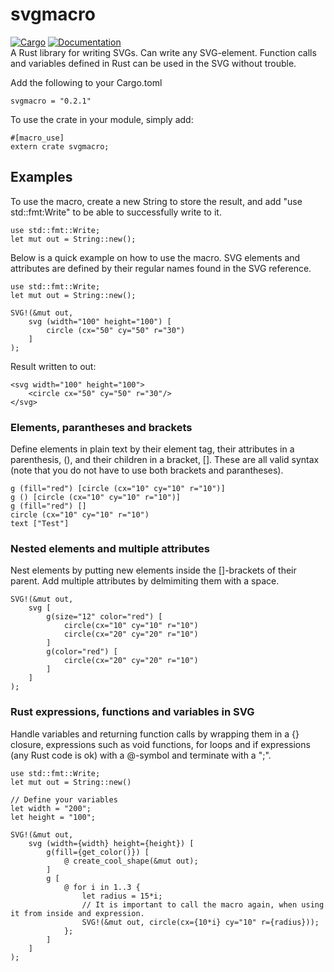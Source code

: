 # svgmacro
[![Cargo](https://img.shields.io/crates/v/svgmacro.svg)](https://crates.io/crates/svgmacro) 
[![Documentation](https://docs.rs/svgmacro/badge.svg)](https://docs.rs/svgmacro/)
<br>
A Rust library for writing SVGs. Can write any SVG-element.
Function calls and variables defined in Rust can be used in the SVG without trouble.

Add the following to your Cargo.toml
```
svgmacro = "0.2.1"
```

To use the crate in your module, simply add:
```
#[macro_use]
extern crate svgmacro;
```

## Examples
To use the macro, create a new String to store the result, and add "use std::fmt:Write"
to be able to successfully write to it.
```
use std::fmt::Write;
let mut out = String::new();
```
Below is a quick example on how to use the macro. SVG elements and attributes are defined by their regular names found in the SVG reference.
```
use std::fmt::Write;
let mut out = String::new();

SVG!(&mut out,
    svg (width="100" height="100") [
        circle (cx="50" cy="50" r="30")
    ]
);
```
Result written to out:
```
<svg width="100" height="100">
    <circle cx="50" cy="50" r="30"/>
</svg>
```
### Elements, parantheses and brackets
Define elements in plain text by their element tag, their attributes in a parenthesis, (), and their children in a bracket, [].
These are all valid syntax (note that you do not have to use both brackets and parantheses).
```
g (fill="red") [circle (cx="10" cy="10" r="10")]
g () [circle (cx="10" cy="10" r="10")]
g (fill="red") []
circle (cx="10" cy="10" r="10")
text ["Test"]
```
### Nested elements and multiple attributes
Nest elements by putting new elements inside the []-brackets of their parent.
Add multiple attributes by delmimiting them with a space.

```
SVG!(&mut out,
    svg [
        g(size="12" color="red") [
            circle(cx="10" cy="10" r="10")
            circle(cx="20" cy="20" r="10")
        ]
        g(color="red") [
            circle(cx="20" cy="20" r="10")
        ]
    ]
);
```
### Rust expressions, functions and variables in SVG
Handle variables and returning function calls by wrapping them in a {} closure, 
expressions such as void functions, for loops and if expressions (any Rust code is ok) with a @-symbol and terminate with a ";".
```
use std::fmt::Write;
let mut out = String::new()

// Define your variables
let width = "200";
let height = "100";

SVG!(&mut out,
    svg (width={width} height={height}) [
        g(fill={get_color()}) [
            @ create_cool_shape(&mut out); 
        ]
        g [
            @ for i in 1..3 {
                let radius = 15*i;
                // It is important to call the macro again, when using it from inside and expression.
                SVG!(&mut out, circle(cx={10*i} cy="10" r={radius}));
            }; 
        ]
    ]
);
```
